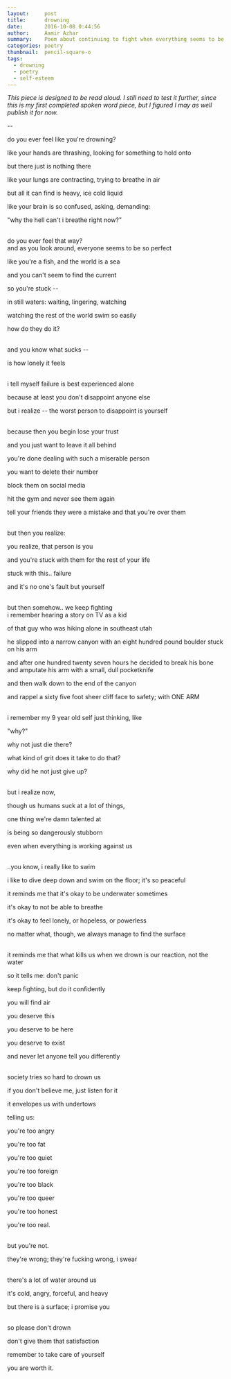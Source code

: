 ```yaml
---
layout:     post
title:      drowning
date:       2016-10-08 0:44:56
author:     Aamir Azhar
summary:    Poem about continuing to fight when everything seems to be going wrong.
categories: poetry
thumbnail:  pencil-square-o
tags:
  - drowning
  - poetry
  - self-esteem
---
```

*This piece is designed to be read aloud. I still need to test it further, since this is my first completed spoken word piece, but I figured I may as well publish it for now.*

--

do you ever feel like you're drowning?

like your hands are thrashing, looking for something to hold onto

but there just is nothing there

like your lungs are contracting, trying to breathe in air

but all it can find is heavy, ice cold liquid

like your brain is so confused, asking, demanding:

"why the hell can't i breathe right now?"

<br>
do you ever feel that way?

<br>
and as you look around, everyone seems to be so perfect

like you're a fish, and the world is a sea

and you can't seem to find the current

so you're stuck --

in still waters: waiting, lingering, watching

watching the rest of the world swim so easily

how do they do it?

<br>
and you know what sucks --

is how lonely it feels

<br>
i tell myself failure is best experienced alone

because at least you don't disappoint anyone else

but i realize -- the worst person to disappoint is yourself

<br>
because then you begin lose your trust

and you just want to leave it all behind

you're done dealing with such a miserable person

you want to delete their number

block them on social media

hit the gym and never see them again

tell your friends they were a mistake and that you're over them

<br>
but then you realize:

you realize, that person is you

and you're stuck with them for the rest of your life

stuck with this.. failure

and it's no one's fault but yourself

<br>
but then somehow.. we keep fighting

<br>
i remember hearing a story on TV as a kid

of that guy who was hiking alone in southeast utah

he slipped into a narrow canyon with an eight hundred pound boulder stuck on his arm

and after one hundred twenty seven hours he decided to break his bone and amputate his arm with a small, dull pocketknife

and then walk down to the end of the canyon

and rappel a sixty five foot sheer cliff face to safety; with ONE ARM

<br>
i remember my 9 year old self just thinking, like

"why?"

why not just die there?

what kind of grit does it take to do that?

why did he not just give up?

<br>
but i realize now,

though us humans suck at a lot of things,

one thing we're damn talented at

is being so dangerously stubborn

even when everything is working against us

<br>
..you know, i really like to swim

i like to dive deep down and swim on the floor; it's so peaceful

it reminds me that it's okay to be underwater sometimes

it's okay to not be able to breathe

it's okay to feel lonely, or hopeless, or powerless

no matter what, though, we always manage to find the surface

<br>
it reminds me that what kills us when we drown is our reaction, not the water

so it tells me: don't panic

keep fighting, but do it confidently

you will find air

you deserve this

you deserve to be here

you deserve to exist

and never let anyone tell you differently

<br>
society tries so hard to drown us

if you don't believe me, just listen for it

it envelopes us with undertows

telling us:

you're too angry

you're too fat

you're too quiet

you're too foreign

you're too black

you're too queer

you're too honest

you're too real.

<br>
but you're not.

they're wrong; they're fucking wrong, i swear

<br>
there's a lot of water around us

it's cold, angry, forceful, and heavy

but there is a surface; i promise you

<br>
so please don't drown

don't give them that satisfaction

remember to take care of yourself

you are worth it.
